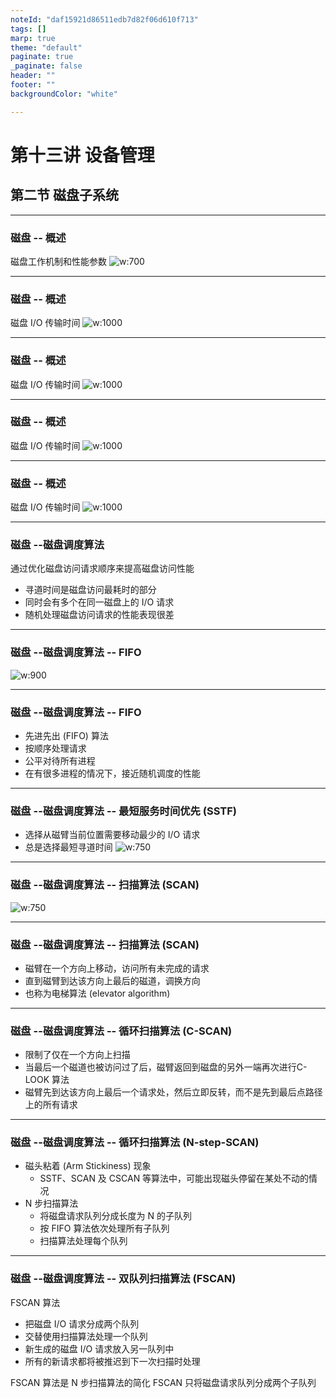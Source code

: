 ```yaml
---
noteId: "daf15921d86511edb7d82f06d610f713"
tags: []
marp: true
theme: "default"
paginate: true
_paginate: false
header: ""
footer: ""
backgroundColor: "white"

---
```


<!-- theme: gaia -->
<!-- _class: lead -->

# 第十三讲 设备管理
## 第二节 磁盘子系统

---
### 磁盘 -- 概述
磁盘工作机制和性能参数
![w:700](figs/disk.png)


---
### 磁盘 -- 概述
磁盘 I/O 传输时间
![w:1000](figs/disk-time1.png)



---
### 磁盘 -- 概述
磁盘 I/O 传输时间
![w:1000](figs/disk-time2.png)


---
### 磁盘 -- 概述
磁盘 I/O 传输时间
![w:1000](figs/disk-time3.png)


---
### 磁盘 -- 概述
磁盘 I/O 传输时间
![w:1000](figs/disk-time4.png)


---
### 磁盘 --磁盘调度算法
通过优化磁盘访问请求顺序来提高磁盘访问性能
- 寻道时间是磁盘访问最耗时的部分
- 同时会有多个在同一磁盘上的 I/O 请求
- 随机处理磁盘访问请求的性能表现很差


---
### 磁盘 --磁盘调度算法  -- FIFO
![w:900](figs/disk-fifo.png)

---
### 磁盘 --磁盘调度算法  -- FIFO
- 先进先出 (FIFO) 算法 
- 按顺序处理请求
- 公平对待所有进程
- 在有很多进程的情况下，接近随机调度的性能


---
### 磁盘 --磁盘调度算法  -- 最短服务时间优先 (SSTF)
- 选择从磁臂当前位置需要移动最少的 I/O 请求
- 总是选择最短寻道时间
 ![w:750](figs/disk-sstf.png)


 
---
### 磁盘 --磁盘调度算法  -- 扫描算法 (SCAN)
 ![w:750](figs/disk-scan.png)

---
### 磁盘 --磁盘调度算法  -- 扫描算法 (SCAN)
- 磁臂在一个方向上移动，访问所有未完成的请求
- 直到磁臂到达该方向上最后的磁道，调换方向
- 也称为电梯算法 (elevator algorithm)

---
### 磁盘 --磁盘调度算法  -- 循环扫描算法 (C-SCAN)
- 限制了仅在一个方向上扫描
- 当最后一个磁道也被访问过了后，磁臂返回到磁盘的另外一端再次进行C-LOOK 算法
- 磁臂先到达该方向上最后一个请求处，然后立即反转，而不是先到最后点路径上的所有请求


----
### 磁盘 --磁盘调度算法  -- 循环扫描算法 (N-step-SCAN)
- 磁头粘着 (Arm Stickiness) 现象
   - SSTF、SCAN 及 CSCAN 等算法中，可能出现磁头停留在某处不动的情况
- N 步扫描算法
   - 将磁盘请求队列分成长度为 N 的子队列
   - 按 FIFO 算法依次处理所有子队列
   - 扫描算法处理每个队列


----
### 磁盘 --磁盘调度算法  -- 双队列扫描算法 (FSCAN)

FSCAN 算法
- 把磁盘 I/O 请求分成两个队列
- 交替使用扫描算法处理一个队列
- 新生成的磁盘 I/O 请求放入另一队列中
- 所有的新请求都将被推迟到下一次扫描时处理

FSCAN 算法是 N 步扫描算法的简化
FSCAN 只将磁盘请求队列分成两个子队列